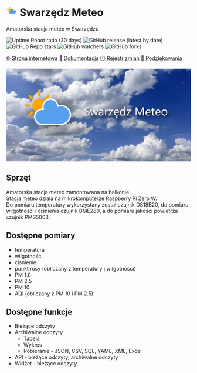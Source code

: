 # ![Icon](.github/img/icon30.png) Swarzędz Meteo

Amatorska stacja meteo w Swarzędzu

![Uptime Robot ratio (30 days)](https://img.shields.io/uptimerobot/ratio/m796142229-4aa21855eb01f1ddd0b04e07?style=flat-square)
![GitHub release (latest by date)](https://img.shields.io/github/v/release/bartekl1/SwarzedzMeteo?style=flat-square)
![GitHub Repo stars](https://img.shields.io/github/stars/bartekl1/SwarzedzMeteo?style=flat-square)
![GitHub watchers](https://img.shields.io/github/watchers/bartekl1/SwarzedzMeteo?style=flat-square)
![GitHub forks](https://img.shields.io/github/forks/bartekl1/SwarzedzMeteo?style=flat-square)

[🌐 Strona internetowa](https://swarzedzmeteo.pythonanywhere.com/)
[📖 Dokumentacja](https://github.com/bartekl1/SwarzedzMeteo/wiki)
[🕑 Rejestr zmian](CHANGELOG_PL.md)
[🎁 Podziękowania](ACKNOWLEDGEMENTS_PL.md)

![Baner](.github/img/baner.png)

## Sprzęt

Amatorska stacja meteo zamontowana na balkonie. \
Stacja meteo działa na mikrokomputerze Raspberry Pi Zero W. \
Do pomiaru temperatury wykorzystany został czujnik DS18B20, do pomiaru wilgotności i ciśnienia czujnik BME280, a do pomiaru jakości powietrza czujnik PMS5003.

## Dostępne pomiary

- temperatura
- wilgotność
- ciśnienie
- punkt rosy (obliczany z temperatury i wilgotności)
- PM 1.0
- PM 2.5
- PM 10
- AQI (obliczany z PM 10 i PM 2.5)

## Dostępne funkcje

- Bieżące odczyty
- Archiwalne odczyty
    - Tabela
    - Wykres
    - Pobieranie - JSON, CSV, SQL, YAML, XML, Excel
- API - bieżące odczyty, archiwalne odczyty
- Widżet - bieżące odczyty
